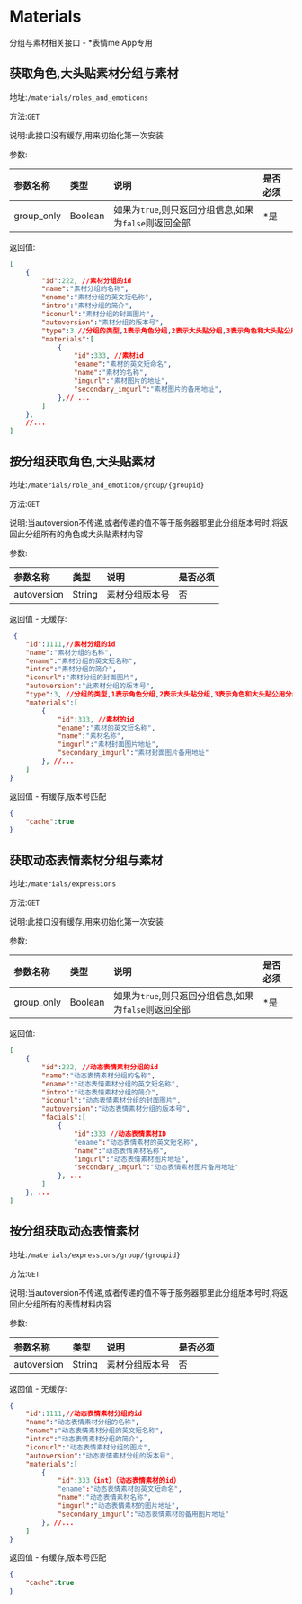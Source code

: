 Materials 
================
分组与素材相关接口 - *表情me App专用

获取角色,大头贴素材分组与素材
----------------

地址:`/materials/roles_and_emoticons`

方法:`GET`

说明:此接口没有缓存,用来初始化第一次安装

参数:

| 参数名称        |类型    |说明                              |是否必须|
|:------------- |:-------|:--------------------------------|:-----|
| group_only    |Boolean |如果为`true`,则只返回分组信息,如果为`false`则返回全部|*是 |

返回值:
```json
[
    {
        "id":222, //素材分组的id
        "name":"素材分组的名称",
        "ename":"素材分组的英文短名称",
        "intro":"素材分组的简介",
        "iconurl":"素材分组的封面图片",
        "autoversion":"素材分组的版本号",
        "type":3 //分组的类型,1表示角色分组,2表示大头贴分组,3表示角色和大头贴公用分组
        "materials":[
            {
                "id":333, //素材id
                "ename":"素材的英文短命名",
                "name":"素材的名称",
                "imgurl":"素材图片的地址",
                "secondary_imgurl":"素材图片的备用地址",
            },// ...
        ]
    }, 
    //...
]
```

按分组获取角色,大头贴素材
----------------

地址:`/materials/role_and_emoticon/group/{groupid}`

方法:`GET`

说明:当autoversion不传递,或者传递的值不等于服务器那里此分组版本号时,将返回此分组所有的角色或大头贴素材内容

参数:

| 参数名称        |类型    |说明                              |是否必须|
|:------------- |:-------|:--------------------------------|:-----|
| autoversion   |String  |素材分组版本号                          |否 |

返回值 - 无缓存:
```json
 {
    "id":1111,//素材分组的id
    "name":"素材分组的名称",
    "ename":"素材分组的英文短名称",
    "intro":"素材分组的简介",
    "iconurl":"素材分组的封面图片",
    "autoversion":"此素材分组的版本号",
    "type":3, //分组的类型,1表示角色分组,2表示大头贴分组,3表示角色和大头贴公用分组
    "materials":[
        {
            "id":333, //素材的id
            "ename":"素材的英文短名称",
            "name":"素材名称",
            "imgurl":"素材封面图片地址",
            "secondary_imgurl":"素材封面图片备用地址"
        }, //...
    ]
}
```

返回值 - 有缓存,版本号匹配
```json
{
    "cache":true
}
```

获取动态表情素材分组与素材
----------------

地址:`/materials/expressions`

方法:`GET`

说明:此接口没有缓存,用来初始化第一次安装

参数:

| 参数名称        |类型    |说明                              |是否必须|
|:------------- |:-------|:--------------------------------|:-----|
| group_only    |Boolean |如果为`true`,则只返回分组信息,如果为`false`则返回全部|*是 |

返回值:
```json
[
    {
        "id":222, //动态表情素材分组的id
        "name":"动态表情素材分组的名称",
        "ename":"动态表情素材分组的英文短名称",
        "intro":"动态表情素材分组的简介",
        "iconurl":"动态表情素材分组的封面图片",
        "autoversion":"动态表情素材分组的版本号",
        "facials":[
            {
                "id":333 //动态表情素材ID
                "ename":"动态表情素材的英文短名称",
                "name":"动态表情素材名称",
                "imgurl":"动态表情素材图片地址",
                "secondary_imgurl":"动态表情素材图片备用地址"
            }, ...
        ]
    }, ...
]
```

按分组获取动态表情素材
----------------

地址:`/materials/expressions/group/{groupid}`

方法:`GET`

说明:当autoversion不传递,或者传递的值不等于服务器那里此分组版本号时,将返回此分组所有的表情材料内容

参数:

| 参数名称        |类型    |说明                              |是否必须|
|:------------- |:-------|:--------------------------------|:-----|
| autoversion   |String  |素材分组版本号                          |否 |


返回值 - 无缓存:
```json
{
    "id":1111,//动态表情素材分组的id
    "name":"动态表情素材分组的名称",
    "ename":"动态表情素材分组的英文短名称",
    "intro":"动态表情素材分组的简介",
    "iconurl":"动态表情素材分组的图片",
    "autoversion":"动态表情素材分组的版本号",
    "materials":[
        {
            "id":333（int）（动态表情素材的id）
            "ename":"动态表情素材的英文短命名",
            "name":"动态表情素材名称",
            "imgurl":"动态表情素材的图片地址",
            "secondary_imgurl":"动态表情素材的备用图片地址"
        }, //...
    ]
}
```

返回值 - 有缓存,版本号匹配
```json
{
    "cache":true
}